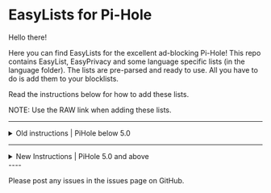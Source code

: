 # EasyLists for Pi-Hole

Hello there!

Here you can find EasyLists for the excellent ad-blocking Pi-Hole! This repo contains EasyList, EasyPrivacy and some language specific lists (in the language folder). The lists are pre-parsed and ready to use. All you have to do is add them to your blocklists.

Read the instructions below for how to add these lists.

NOTE: Use the RAW link when adding these lists.


----
<details>
<summary>Old instructions | PiHole below 5.0</summary>

1. Log in to the Pi-Hole Admin page.

2. Go to Settings > Block Lists

3. Scroll down until you see a box that says 'Enter one URL per line to add new ad lists'

4. Paste the URL of EasyList (or a country specific list):
```
https://raw.githubusercontent.com/0Zinc/easylists-for-pihole/master/easylist.txt
```

5. Then go down a line by hitting enter on your keyboard and paste the URL of EasyPrivacy:
```
https://raw.githubusercontent.com/0Zinc/easylists-for-pihole/master/easyprivacy.txt
```

6. Press either Save and Update and wait (or press Save). 

IMPORTANT: If you only press
Save then you will have to SSH into your Pi or open a terminal on your Pi and run the command:
```
pihole -g
```
The lists will be applied to your Pi-Hole.
</details>

----
<details>
<summary>New Instructions | PiHole 5.0 and above</summary>

As of PiHole 5.0, the steps to add new lists have changed.

1. Log in to the Pi-Hole Admin page.

2. Go to Group Management > Adlists

3. Paste the URL of EasyList (or a country specific list) in the address box, you can optionally add a description in the comment box such as "EasyList".
```
https://raw.githubusercontent.com/0Zinc/easylists-for-pihole/master/easylist.txt
```
Click add.

5. Paste the URL of EasyPrivacy in the address box, you can optionally add a description in the comment box such as "EasyPrivacy":
```
https://raw.githubusercontent.com/0Zinc/easylists-for-pihole/master/easyprivacy.txt
```
Click add.

6. Go to Tools > Update Gravity and click the update button.
</details>
----

Please post any issues in the issues page on GitHub.
